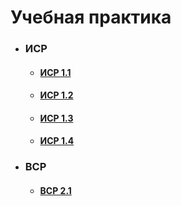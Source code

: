 # Учебная практика 
* ### ИСР
  * #### [ИСР 1.1](https://github.com/ShekhovtcovaE/magTraining/blob/main/ISR1.1.md)
  * #### [ИСР 1.2](https://github.com/ShekhovtcovaE/magTraining/blob/main/практикаИСР1.2.pdf)
  * #### [ИСР 1.3](https://github.com/ShekhovtcovaE/magTraining/blob/main/практикаИСР1.3.pdf)
  * #### [ИСР 1.4](https://github.com/ShekhovtcovaE/magTraining/blob/main/практикаИСР1.4.pdf)
* ### ВСР
  * #### [ВСР 2.1](https://github.com/ShekhovtcovaE/magTraining/blob/main/практикаВСР2.1.pdf)
